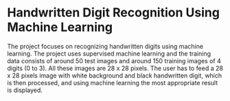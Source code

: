 # Handwritten Digit Recognition Using Machine Learning
The project focuses on recognizing handwritten digits using machine learning. The project uses supervised machine learning and the training data consists of around 50 test images and around 150 training images of 4 digits (0 to 3). All these images are 28 x 28 pixels.  The user has to feed a 28 x 28 pixels image with white background and black handwritten digit, which is then processed, and using machine learning the most appropriate result is displayed.
